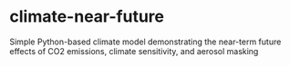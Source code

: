 # climate-near-future
 Simple Python-based climate model demonstrating the near-term future effects of CO2 emissions, climate sensitivity, and aerosol masking
